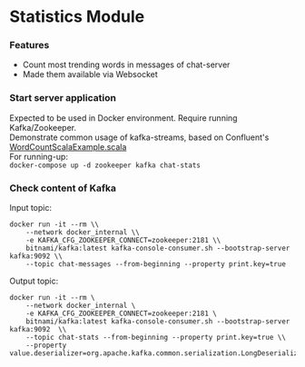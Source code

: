 # Statistics Module

### Features
* Count most trending words in messages of chat-server
* Made them available via Websocket

### Start server application
Expected to be used in Docker environment. Require running Kafka/Zookeeper.  
Demonstrate common usage of kafka-streams, based on Confluent's [WordCountScalaExample.scala](https://github.com/confluentinc/kafka-streams-examples/blob/6.0.1-post/src/main/scala/io/confluent/examples/streams/WordCountScalaExample.scala)  
For running-up:  
`docker-compose up -d zookeeper kafka chat-stats`

### Check content of Kafka
Input topic:  
```shell
docker run -it --rm \\
    --network docker_internal \\
    -e KAFKA_CFG_ZOOKEEPER_CONNECT=zookeeper:2181 \\
    bitnami/kafka:latest kafka-console-consumer.sh --bootstrap-server kafka:9092 \\ 
    --topic chat-messages --from-beginning --property print.key=true
```

Output topic:  
```shell
docker run -it --rm \
    --network docker_internal \
    -e KAFKA_CFG_ZOOKEEPER_CONNECT=zookeeper:2181 \
    bitnami/kafka:latest kafka-console-consumer.sh --bootstrap-server kafka:9092  \\
    --topic chat-stats --from-beginning --property print.key=true \\ 
    --property value.deserializer=org.apache.kafka.common.serialization.LongDeserializer

```



